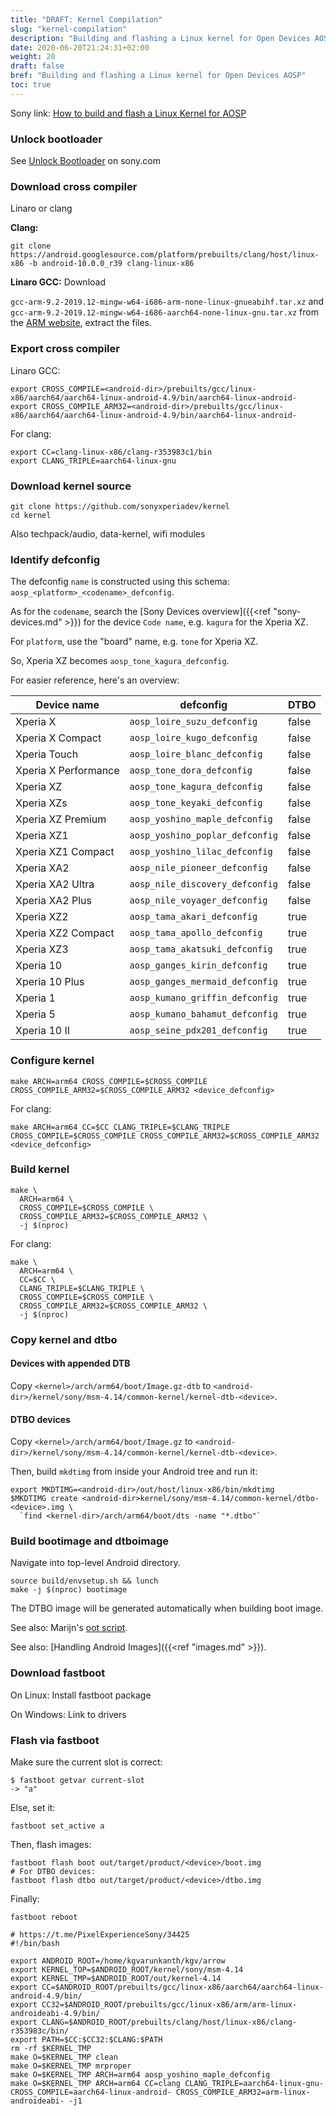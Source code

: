 ```yaml
---
title: "DRAFT: Kernel Compilation"
slug: "kernel-compilation"
description: "Building and flashing a Linux kernel for Open Devices AOSP"
date: 2020-06-20T21:24:31+02:00
weight: 20
draft: false
bref: "Building and flashing a Linux kernel for Open Devices AOSP"
toc: true
---
```


Sony link: [How to build and flash a Linux Kernel for AOSP][sony]

<!--
TODO:
- Remove 4.8 GCC info
- Remove automatic AOSP build kernel section, not supported on Q+
-->

### Unlock bootloader
See [Unlock Bootloader][unlock] on sony.com

### Download cross compiler
Linaro or clang

**Clang:**
```
git clone https://android.googlesource.com/platform/prebuilts/clang/host/linux-x86 -b android-10.0.0_r39 clang-linux-x86
```

**Linaro GCC:**
Download
<!-- TODO: Use linux releases, not mingw -->
`gcc-arm-9.2-2019.12-mingw-w64-i686-arm-none-linux-gnueabihf.tar.xz`
and
`gcc-arm-9.2-2019.12-mingw-w64-i686-aarch64-none-linux-gnu.tar.xz`
from the [ARM website][linaro-arm], extract the files.
<!--
Linaro: Download `gcc-linaro-7.5.0-2019.12-x86_64_aarch64-linux-gnu.tar.xz` from [releases.linaro.org][linaro].
-->

### Export cross compiler
<!-- TODO: Fix linaro link, clang git clone, set clang version per Android level -->

Linaro GCC:
```
export CROSS_COMPILE=<android-dir>/prebuilts/gcc/linux-x86/aarch64/aarch64-linux-android-4.9/bin/aarch64-linux-android-
export CROSS_COMPILE_ARM32=<android-dir>/prebuilts/gcc/linux-x86/aarch64/aarch64-linux-android-4.9/bin/aarch64-linux-android-
```

For clang:
```
export CC=clang-linux-x86/clang-r353983c1/bin
export CLANG_TRIPLE=aarch64-linux-gnu
```

### Download kernel source
```
git clone https://github.com/sonyxperiadev/kernel
cd kernel
```
Also techpack/audio, data-kernel, wifi modules

### Identify defconfig

The defconfig `name` is constructed using this schema:
`aosp_<platform>_<codename>_defconfig`.

As for the `codename`, search the
[Sony Devices overview]({{<ref "sony-devices.md" >}}) for the device `Code
name`, e.g. `kagura` for the Xperia XZ.

For `platform`, use the "board" name, e.g. `tone` for Xperia XZ.

So, Xperia XZ becomes `aosp_tone_kagura_defconfig`.

For easier reference, here's an overview:

| Device name          | defconfig                        | DTBO  |
| -------------------- | -------------------------------- | ----- |
| Xperia X             | `aosp_loire_suzu_defconfig`      | false |
| Xperia X Compact     | `aosp_loire_kugo_defconfig`      | false |
| Xperia Touch         | `aosp_loire_blanc_defconfig`     | false |
| Xperia X Performance | `aosp_tone_dora_defconfig`       | false |
| Xperia XZ            | `aosp_tone_kagura_defconfig`     | false |
| Xperia XZs           | `aosp_tone_keyaki_defconfig`     | false |
| Xperia XZ Premium    | `aosp_yoshino_maple_defconfig`   | false |
| Xperia XZ1           | `aosp_yoshino_poplar_defconfig`  | false |
| Xperia XZ1 Compact   | `aosp_yoshino_lilac_defconfig`   | false |
| Xperia XA2           | `aosp_nile_pioneer_defconfig`    | false |
| Xperia XA2 Ultra     | `aosp_nile_discovery_defconfig`  | false |
| Xperia XA2 Plus      | `aosp_nile_voyager_defconfig`    | false |
| Xperia XZ2           | `aosp_tama_akari_defconfig`      | true  |
| Xperia XZ2 Compact   | `aosp_tama_apollo_defconfig`     | true  |
| Xperia XZ3           | `aosp_tama_akatsuki_defconfig`   | true  |
| Xperia 10            | `aosp_ganges_kirin_defconfig`    | true  |
| Xperia 10 Plus       | `aosp_ganges_mermaid_defconfig`  | true  |
| Xperia 1             | `aosp_kumano_griffin_defconfig`  | true  |
| Xperia 5             | `aosp_kumano_bahamut_defconfig`  | true  |
| Xperia 10 II         | `aosp_seine_pdx201_defconfig`    | true  |

### Configure kernel
```
make ARCH=arm64 CROSS_COMPILE=$CROSS_COMPILE CROSS_COMPILE_ARM32=$CROSS_COMPILE_ARM32 <device_defconfig>
```

For clang:
```
make ARCH=arm64 CC=$CC CLANG_TRIPLE=$CLANG_TRIPLE CROSS_COMPILE=$CROSS_COMPILE CROSS_COMPILE_ARM32=$CROSS_COMPILE_ARM32 <device_defconfig>
```

### Build kernel
```
make \
  ARCH=arm64 \
  CROSS_COMPILE=$CROSS_COMPILE \
  CROSS_COMPILE_ARM32=$CROSS_COMPILE_ARM32 \
  -j $(nproc)
```
For clang:
```
make \
  ARCH=arm64 \
  CC=$CC \
  CLANG_TRIPLE=$CLANG_TRIPLE \
  CROSS_COMPILE=$CROSS_COMPILE \
  CROSS_COMPILE_ARM32=$CROSS_COMPILE_ARM32 \
  -j $(nproc)
```

### Copy kernel and dtbo

#### Devices with appended DTB
Copy `<kernel>/arch/arm64/boot/Image.gz-dtb` to
`<android-dir>/kernel/sony/msm-4.14/common-kernel/kernel-dtb-<device>`.

#### DTBO devices
Copy `<kernel>/arch/arm64/boot/Image.gz` to
`<android-dir>/kernel/sony/msm-4.14/common-kernel/kernel-dtb-<device>`.

Then, build `mkdtimg` from inside your Android tree and run it:
```
export MKDTIMG=<android-dir>/out/host/linux-x86/bin/mkdtimg
$MKDTIMG create <android-dir>kernel/sony/msm-4.14/common-kernel/dtbo-<device>.img \
  `find <kernel-dir>/arch/arm64/boot/dts -name "*.dtbo"`
```

### Build bootimage and dtboimage

Navigate into top-level Android directory.

```
source build/envsetup.sh && lunch
make -j $(nproc) bootimage
```

The DTBO image will be generated automatically when building boot image.

See also: Marijn's [oot script][oot].

See also: [Handling Android Images]({{<ref "images.md" >}}).

### Download fastboot

On Linux: Install fastboot package

On Windows: Link to drivers

### Flash via fastboot
Make sure the current slot is correct:
```
$ fastboot getvar current-slot
-> "a"
```

Else, set it:
```
fastboot set_active a
```

Then, flash images:
```
fastboot flash boot out/target/product/<device>/boot.img
# For DTBO devices:
fastboot flash dtbo out/target/product/<device>/dtbo.img
```

<!--
TODO: Logical partitions? avoid fastbootd
-->

Finally:
```
fastboot reboot
```

```
# https://t.me/PixelExperienceSony/34425
#!/bin/bash

export ANDROID_ROOT=/home/kgvarunkanth/kgv/arrow
export KERNEL_TOP=$ANDROID_ROOT/kernel/sony/msm-4.14
export KERNEL_TMP=$ANDROID_ROOT/out/kernel-4.14
export CC=$ANDROID_ROOT/prebuilts/gcc/linux-x86/aarch64/aarch64-linux-android-4.9/bin/
export CC32=$ANDROID_ROOT/prebuilts/gcc/linux-x86/arm/arm-linux-androideabi-4.9/bin/
export CLANG=$ANDROID_ROOT/prebuilts/clang/host/linux-x86/clang-r353983c/bin/
export PATH=$CC:$CC32:$CLANG:$PATH
rm -rf $KERNEL_TMP
make O=$KERNEL_TMP clean
make O=$KERNEL_TMP mrproper
make O=$KERNEL_TMP ARCH=arm64 aosp_yoshino_maple_defconfig
make O=$KERNEL_TMP ARCH=arm64 CC=clang CLANG_TRIPLE=aarch64-linux-gnu- CROSS_COMPILE=aarch64-linux-android- CROSS_COMPILE_ARM32=arm-linux-androideabi- -j1
```


[unlock]: https://developer.sony.com/develop/open-devices/get-started/unlock-bootloader
[sony]: https://developer.sony.com/develop/open-devices/guides/kernel-compilation-guides/how-to-build-and-flash-a-linux-kernel-for-aosp-supported-devices#AutoLinuxKernel
[oot]: https://github.com/MarijnS95/oot
[linaro]: https://releases.linaro.org/components/toolchain/binaries/latest-7/aarch64-linux-gnu/
[linaro-arm]: https://developer.arm.com/tools-and-software/open-source-software/developer-tools/gnu-toolchain/gnu-a/downloads
